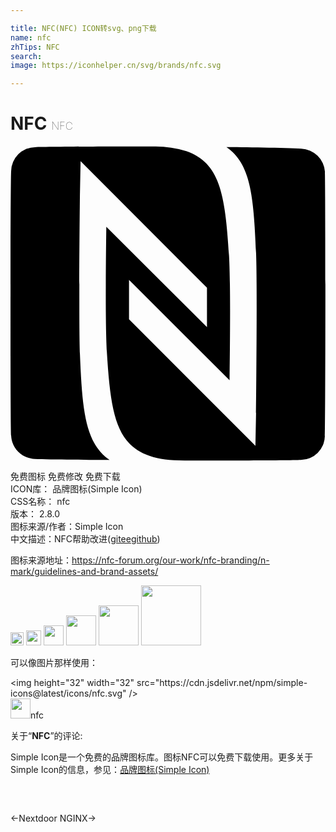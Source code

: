 ```yaml
---

title: NFC(NFC) ICON转svg、png下载
name: nfc
zhTips: NFC
search: 
image: https://iconhelper.cn/svg/brands/nfc.svg

---
```


# NFC  <small style="font-size: 60%;font-weight: 100">NFC</small>

<div id="svg" class="svg-wrap">
<svg role="img" xmlns="http://www.w3.org/2000/svg" viewBox="0 0 24 24"><title>NFC icon</title><path d="M23.96 1.98A1.89 1.89 0 0022.14.2c-1.1-.07-4.66-.12-5.69-.12 1.83 1.26 2.08 3.64 2.26 8.06.1 2.62 0 11.8 0 12.2l-.05 2.5-9.63-9.64v-3l7.66 7.65c.02-1.52.04-3.5.04-5.3 0-1.76-.03-3.35-.08-4.2-.29-4.81-.74-7.07-3.25-7.96a7.88 7.88 0 00-2.68-.35c-1 0-7.87 0-8.87.05A1.85 1.85 0 00.05 1.9c-.06.98-.07 19.17 0 20.17.05.98.8 1.72 1.8 1.78 1.1.06 4.67.07 5.7.07-1.83-1.26-2.08-3.64-2.26-8.06-.1-2.62 0-11.8 0-12.2l.05-2.5 9.63 9.64v3L7.3 6.16c-.02 1.52-.04 3.5-.04 5.3 0 1.76.03 3.35.08 4.2.29 4.81.74 7.07 3.25 7.95.77.28 1.49.34 2.68.36 1 0 7.87 0 8.86-.05a1.85 1.85 0 001.82-1.81c.05-.98.06-19.13 0-20.12Z"/></svg>
</div>
<detail full-name='nfc'></detail>

<div class="detail-page">
<p>
<span><span class="badge-success badge">免费图标</span> <span class="badge-success badge">免费修改</span>  <span class="badge-success badge">免费下载</span> </span>
<br/>
<span>
ICON库：
<span class="badge-secondary badge">品牌图标(Simple Icon)</span> 
</span>
<br/>
<span>
CSS名称：
<span class="badge-secondary badge">nfc</span> 
</span>

<br/>
<span>
版本：
<span class="badge-secondary badge">2.8.0</span> 
</span>
<br/>
<span>图标来源/作者：<span class="badge-light badge">Simple Icon</span></span> 
<br/>
<span class="zh-detail">中文描述：<span class="badge-primary badge">NFC</span><span class="help-link"><span>帮助改进</span>(<a href="https://gitee.com/liuwave/icon-helper/edit/master/json/brands/nfc.json" target="_blank" rel="noopener noreferrer">gitee</a><a href="https://github.com/liuwave/icon-helper/edit/master/json/brands/nfc.json" target="_blank" rel="noopener noreferrer">github</a></span>)</span><br/>
</p>
</div><div class="description description alert alert-light"><p>图标来源地址：<a href="https://nfc-forum.org/our-work/nfc-branding/n-mark/guidelines-and-brand-assets/" target="_blank" rel="noopener noreferrer">https://nfc-forum.org/our-work/nfc-branding/n-mark/guidelines-and-brand-assets/</a></p></div>
<div class="alert alert-dark">
<img height="21" width="21" src="https://cdn.jsdelivr.net/npm/simple-icons@latest/icons/nfc.svg" />
<img height="24" width="24" src="https://cdn.jsdelivr.net/npm/simple-icons@latest/icons/nfc.svg" />
<img height="32" width="32" src="https://cdn.jsdelivr.net/npm/simple-icons@latest/icons/nfc.svg" />
<img height="48" width="48" src="https://cdn.jsdelivr.net/npm/simple-icons@latest/icons/nfc.svg" />
<img height="64" width="64" src="https://cdn.jsdelivr.net/npm/simple-icons@latest/icons/nfc.svg" />
<img height="96" width="96" src="https://cdn.jsdelivr.net/npm/simple-icons@latest/icons/nfc.svg" />

</div>
<div>
  <p>可以像图片那样使用：    
  </p>
  <div class="alert alert-primary" style="font-size: 14px">
    &lt;img height="32" width="32" src="https://cdn.jsdelivr.net/npm/simple-icons@latest/icons/nfc.svg" /&gt;
    <copy-btn content='<img height="32" width="32" src="https://cdn.jsdelivr.net/npm/simple-icons@latest/icons/nfc.svg" />'></copy-btn>
  </div>
  <div class="alert alert-secondary">
    <img height="32" width="32" src="https://cdn.jsdelivr.net/npm/simple-icons@latest/icons/nfc.svg" />nfc
    <copy-btn content="nfc" btn-title="复制图标名称"></copy-btn>
  </div>
</div>
<div class="icon-detail__container">
<p>关于“<b>NFC</b>”的评论:</p>
</div>
<Vssue title="关于“NFC”的评论" />
<div><p>Simple Icon是一个免费的品牌图标库。图标NFC可以免费下载使用。更多关于  Simple Icon的信息，参见：<a target="_blank" href="https://iconhelper.cn/brands.html">品牌图标(Simple Icon)</a>
</p></div>


<div style="padding:2rem 0 " class="page-nav"><p class="inner"><span class="prev">←<router-link to="/icon/nextdoor.html">Nextdoor</router-link></span> <span class="next"><router-link to="/icon/nginx.html">NGINX</router-link>→</span></p></div>
